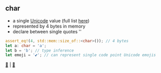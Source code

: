 ## char

* a single [Unicode](https://en.wikipedia.org/wiki/Unicode) value (full list [here](https://en.wikipedia.org/wiki/List_of_Unicode_characters))
* represented by 4 bytes in memory
* declare between single quotes ''

```rust
assert_eq!(4, std::mem::size_of::<char>()); // 4 bytes
let a: char = 'a';
let b = 'b'; // type inference
let emoji = '💕'; // can represent single code point Unicode emojis
```

[📒](https://doc.rust-lang.org/1.17.0/book/primitive-types.html#char) | 
[📒](https://doc.rust-lang.org/1.17.0/std/primitive.char.html) 
